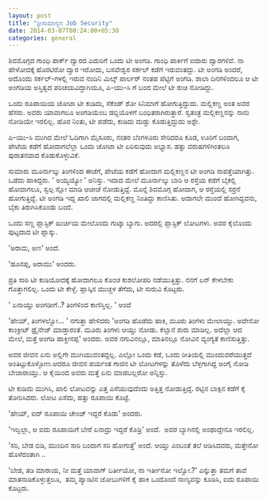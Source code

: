 ```yaml
--- 
layout: post 
title: "ಶ್ರೀಸಾಮಾನ್ಯನ Job Security" 
date: 2014-03-07T00:24:00+05:30 
categories: general
---
```


ಶಿವಮೊಗ್ಗದ ಗಾಂಧಿ ಪಾರ್ಕ್ ದ್ವಾರದ ಎದುರಿಗೆ ಒಂದು ಟೀ ಅಂಗಡಿ. ಗಾಂಧಿ ಪಾರ್ಕಿಗೆ
ಐದಾರು ದ್ವಾರಗಳಿವೆ. ನಾ ಹೇಳೋದಕ್ಕೆ ಹೊರಟಿರೋ ದ್ವಾರ ಇರೋದು, ಬಸವೇಶ್ವರ ಸರ್ಕಲ್
ಕಡೆಗೆ ಇರುವಂತದ್ದು. ಟೀ ಅಂಗಡಿ ಅಂದರೆ, ಅದೊಂದು ಸರ್ಕಲ್-ಗಳಲ್ಲಿ ಇರುವ ನಂದಿನಿ
ಮಿಲ್ಕ್ ಪಾರ್ಲರ್ ನಂತಹ ಪೆಟ್ಟಿಗೆ ಅಂಗಡಿ. ಶಾಲಾ ದಿನಗಳಿಂದಲೂ ಆ ಟೀ ಅಂಗಡಿಯ
ಅಸ್ತಿತ್ವದ ಪರಿಚಯವಿದ್ದಾಗಿಯೂ, ಪಿ-ಯು-ಸಿ ಗೆ ಬಂದ ಮೇಲೆ ಟೀ ರುಚಿ ನೋಡಿದ್ದು.
<!--more-->
ಒಂದು ರೂಪಾಯಿಯ ಚೋಟಾ ಟೀ ಕುಡಿದು, ಸೆಕೆಂಡ್ ಶೋ ಸಿನಿಮಾಗೆ ಹೋಗುತ್ತಿದ್ದುದು.
ಮಲ್ಲಿಕಣ್ಣ ಅಂತ ಅವರ ಹೆಸರು. ಅವರು ಯಾವಾಗಲೂ ಅಂಗಡಿಯೆಂಬ ಡಬ್ಬಿಯೊಳಗೆ
ಬಂಧಿತರಾಗಿರುತ್ತಾರೆ. ಸ್ವತಂತ್ರ ಮಲ್ಲಿಕಣ್ಣನನ್ನು ನಾನು ನೋಡಿಯೇ ಇರಲಿಲ್ಲ. ಹೊರ
ನಿಂತು, ಟೀ ಪಡೆದು, ಕುಡಿದು ದುಡ್ಡು ಕೊಡುತ್ತಿದ್ದುದು ಅಶ್ಟೇ. 

ಪಿ-ಯು-ಸಿ ಮುಗಿದ ಮೇಲೆ ಓದಿಗಾಗಿ ಮೈಸೂರು, ನಂತರ ಬೆಂಗಳೂರು ಸೇರಿದರೂ ಕೂಡ, ಊರಿಗೆ
ಬಂದಾಗ, ಪೇಟೆಯ ಕಡೆಗೆ ಹೋದಾಗಲೆಲ್ಲಾ ಒಂದು ಚೋಟಾ ಟೀ ಏರಿಸುವುದು ಅಭ್ಯಾಸ. ಹತ್ತು
ವರುಷಗಳಿಗಿಂತಲೂ ಪುರಾತನವಾದ ಕೊಡುಕೊಳ್ಳುವಿಕೆ.

ಸುಮಾರು ಮೂರ್ನಾಲ್ಕು ತಿಂಗಳಿಂದ ಈಚೆಗೆ, ಪೇಟೆಯ ಕಡೆಗೆ ಹೋದಾಗ ಮಲ್ಲಿಕಣ್ಣನ ಟೀ ಅಂಗಡಿ
ನಾಪತ್ತೆಯಾಗಿತ್ತು. ಒಡೆದು ಹಾಕಿದ್ದರು. ' ಅಯ್ಯಯ್ಯೋ ' ಅನಿಸ್ತು. ಇದಾದ ಮೇಲೆ
ಮೂರ್ನಾಲ್ಕು ಬಾರಿ ಆ ರಸ್ತೆಯ ಕಡೆಗೆ ಬೈಕಲ್ಲಿ ಹೋದಾಗಲೂ, ಸ್ವಲ್ಪ ಸ್ಲೋ ಮಾಡಿ ಆಚೀಚೆ
ನೋಡುತ್ತಿದ್ದೆ. ಮೊನ್ನೆ ಶಿವಮೊಗ್ಗ ಹೋದಾಗ, ಆ ರಸ್ತೆಯಲ್ಲಿ ಸರ್ರನೆ ಹೋಗುತ್ತಿದ್ದೆ.
ಟೀ ಅಂಗಡಿ ಇದ್ದ ಖಾಲಿ ಜಾಗದಲ್ಲಿ ಮಲ್ಲಿಕಣ್ಣ ನಿಂತಿದ್ದು ಕಾಣಿಸಿತು. ಅದಾಗಲೇ ಮುಂದೆ
ಹೋಗಿದ್ದವನು, ಬೈಕು ತಿರುಗಿಸಿಕೊಂಡು ಬಂದೆ.

ಒಂದು ಸಣ್ಣ ಪ್ಲಾಸ್ಟಿಕ್ ಖುರ್ಚಿಯ ಮೇಲೊಂದು ಗುಟ್ಕಾ ಬ್ಯಾಗು. ಅದರಲ್ಲಿ ಪ್ಲಾಸ್ಟಿಕ್
ಲೋಟಗಳು. ಅವರ ಕೈಲೊಂದು ಪುಟ್ಟದಾದ ಟೀ ಪ್ಲಾಸ್ಕು.

'ಅರಾಮ, ಅಣ' ಅಂದೆ.

'ಹೂನಪ್ಪ, ಅರಾಮು' ಅಂದರು.

ಪ್ರತಿ ಸಾರಿ ಟೀ ಕುಡಿಯೋದಕ್ಕೆ ಹೋದಾಗಲೂ ಕೊಂಚ ಕುಶಲೋಪರಿ ನಡೆಯುತ್ತಿತ್ತು. ನನಗೆ ಏನ್
ಕೇಳಬೇಕು ಗೊತ್ತಾಗಲಿಲ್ಲ. ಒಂದು ಟೀ ಕೇಳ್ದೆ. ಪ್ಲಾಸ್ಕಿನ ಮುಚ್ಚಳ ತೆಗೆದು, ಟೀ ಸುರುವಿ
ಕೊಟ್ಟರು.

' ಏನಾಯ್ತು ಅಂಗಡೀಗೆ..? ತಿಂಗಳಿಂದ ಕಾಣಿಸ್ತಿಲ್ಲ. ' ಅಂದೆ

'ಹೇಯ್, ತಿಂಗಳಲ್ವೋ... ' ನಗುತ್ತಾ ಹೇಳಿದರು 'ಅಂಗಡಿ ಹೊಡೆದು ಹಾಕಿ, ಮೂರು ತಿಂಗಳು
ಮೇಲಾಯ್ತು. ಅದೇನೋ ಕಾಂಕ್ರೀಟ್ ಡ್ರೈನೇಜ್ ಮಾಡ್ತಾರಂತೆ. ಮೂರು ತಿಂಗಳು ಆಯ್ತು ನೋಡು.
ಕೆಲ್ಸಾನೆ ಶುರು ಮಾಡಿಲ್ಲ.
ಅದೆಲ್ಲಾ ಆದ ಮೇಲೆ, ಮತ್ತೆ ಅಂಗಡಿ ಹಾಕ್ತೀನಪ್ಪ' ಅಂದರು. ಅವರ ನಗುವಿನಲ್ಲೂ,
ಮಾತಿನಲ್ಲೂ ನೋವಿನ ವ್ಯಂಗ್ಯತೆ ಕಾಣಿಸುತ್ತಿತ್ತು.

ಅವರ ಜೀವನ ಏನು ಅಲ್ಲಿಗೇ ಮುಗಿಯುವಂತದ್ದಲ್ಲ. ಎಲ್ಲೋ ಒಂದು ಕಡೆ, ಒಂದು ರೀತಿಯಲ್ಲಿ
ಮುಂದುವರೆಯುತ್ತದೆ ಅಂತಿಟ್ಟುಕೊಳ್ಳೋಣ.ಆದರೂ ಜೀವನ ಪರ್ಯಂತ ಗಾಜಿನ ಟೀ ಲೋಟಗಳನ್ನು
ತೊಳೆದು ಬೆಳ್ಳಗಾಗಿದ್ದ ಅಂಗೈ ನೋಡಿ ಬೇಜಾರಾಯ್ತು. ಆ ಕೈಯಿಂದ ಅವರು ಮತ್ತೆ ಏನು
ಮಾಡಬಲ್ಲರೋ ಅನ್ನಿಸ್ತು. 

ಟೀ ಕುಡಿದು ಮುಗಿಸಿ, ಖಾಲಿ ಲೋಟವನ್ನು ಎತ್ತ ಎಸೆಯುವುದೆಂದು ಅತ್ತಿತ್ತ ನೋಡುತ್ತಿದ್ದೆ.
ರಟ್ಟಿನ ಬಾಕ್ಸಿನ ಕಡೆಗೆ ಕೈ ತೋರಿಸಿದರು. ಲೋಟ ಎಸೆದು, ಹತ್ತು ರೂಪಾಯಿ ಕೊಟ್ಟೆ. 

'ಹೇಯ್, ಐದ್ ರೂಪಾಯಿ ಚೇಂಜ್ ಇದ್ದರೆ ಕೊಡು' ಅಂದರು.

'ಇಲ್ವಲ್ಲಾ, ಆ ಐದು ರೂಪಾಯಿಗೆ ಬೇರೆ ಏನಾದ್ರು ಇದ್ದರೆ ಕೊಡ್ರಿ' ಅಂದೆ.  ಅವರ
ಬ್ಯಾಗಿನಲ್ಲಿ ಅಂಥಾದ್ದೇನೂ ಇರಲಿಲ್ಲ.

'ಸರಿ, ಬೇಡ ಬಿಡಿ, ಮುಂದಿನ ಸಾರಿ ಬಂದಾಗ ಸರಿ ಹೋಗುತ್ತೆ' ಅಂದೆ. ಆಯ್ತು ಎಂಬಂತೆ ತಲೆ
ಆಡಿಸಿದವರು, ಮತ್ತೇನೋ ಹೊಳೆದಂತಾಗಿ ..

'ಬೇಡ, ತಡಿ ಮಾರಾಯ, ನೀ ಮತ್ತೆ ಯಾವಾಗ್ ಬರ್ತೀಯೋ, ನಾ ಇರ್ತೀನೋ ಇಲ್ವೋ.?' ಎನ್ನುತ್ತಾ
ತಮಗೆ ತಾವೆ ಮಾತನಾಡಿಕೊಳ್ಳುತ್ತಲೂ,  ತಮ್ಮ ಪ್ಯಾಂಟಿನ ಜೋಬುಗಳಿಗೆ ಕೈ ಹಾಕಿ ಒಂದೊಂದೆ
ನಾಣ್ಯವನ್ನು ಕೂಡಿಸಿ, ಐದು ರೂಪಾಯಿ ಕೊಟ್ಟರು.